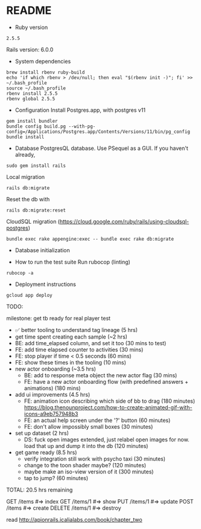 # README

* Ruby version
```
2.5.5
```
Rails version: 6.0.0

* System dependencies
```
brew install rbenv ruby-build
echo 'if which rbenv > /dev/null; then eval "$(rbenv init -)"; fi' >> ~/.bash_profile
source ~/.bash_profile
rbenv install 2.5.5
rbenv global 2.5.5
```

* Configuration
Install Postgres.app, with postgres v11
```
gem install bundler
bundle config build.pg --with-pg-config=/Applications/Postgres.app/Contents/Versions/11/bin/pg_config
bundle install
```

* Database
PostgresQL database. Use PSequel as a GUI.
If you haven't already,
```
sudo gem install rails
```
Local migration
```
rails db:migrate
```
Reset the db with
```
rails db:migrate:reset
```

CloudSQL migration (https://cloud.google.com/ruby/rails/using-cloudsql-postgres)
```
bundle exec rake appengine:exec -- bundle exec rake db:migrate
```
* Database initialization

* How to run the test suite
Run rubocop (linting)
```
rubocop -a
```

* Deployment instructions
```
gcloud app deploy
```

TODO:

milestone: get tb ready for real player test
 - ✅ better tooling to understand tag lineage (5 hrs)
 - get time spent creating each sample (~2 hrs)
  - BE: add time_elapsed column, and set it too (30 mins to test)
  - FE: add time elapsed counter to activities (30 mins)
  - FE: stop player if time < 0.5 seconds (60 mins)
  - FE: show these times in the tooling (10 mins)
- new actor onboarding (~3.5 hrs)
  - BE: add to response meta object the new actor flag (30 mins)
  - FE: have a new actor onboarding flow (with predefined answers + animations) (180 mins)
- add ui improvements (4.5 hrs)
  - FE: animation icon describing which side of bb to drag (180 minutes)
    https://blog.thenounproject.com/how-to-create-animated-gif-with-icons-a9eb757948b3
  - FE: an actual help screen under the '?' button (60 minutes)
  - FE: don't allow impossibly small boxes (30 minutes)
- set up dataset (2 hrs)
  - DS: fuck open images extended, just relabel open images for now. load that up and dump it into the db (120 minutes)
- get game ready (8.5 hrs)
  - verify integration still work with psycho taxi (30 minutes)
  - change to the toon shader maybe? (120 minutes)
  - maybe make an iso-view version of it (300 minutes)
  - tap to jump? (60 minutes)

TOTAL: 20.5 hrs remaining


GET    /items        #=> index
GET    /items/1      #=> show
PUT    /items/1      #=> update
POST   /items        #=> create
DELETE /items/1      #=> destroy

read
http://apionrails.icalialabs.com/book/chapter_two

